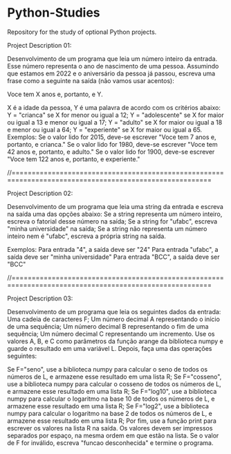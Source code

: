 # Python-Studies
Repository for the study of optional Python projects.

Project Description 01:

Desenvolvimento de um programa que leia um número inteiro da entrada. Esse número representa o ano de nascimento de uma pessoa. Assumindo que estamos em 2022 e o aniversário da pessoa já passou, escreva uma frase como a seguinte na saída (não vamos usar acentos):

Voce tem X anos e, portanto, e Y.

X é a idade da pessoa, Y é uma palavra de acordo com os critérios abaixo:
Y = "crianca" se X for menor ou igual a 12;
Y = "adolescente" se X for maior ou igual a 13 e menor ou igual a 17;
Y = "adulto" se X for maior ou igual a 18 e menor ou igual a 64;
Y = "experiente" se X for maior ou igual a 65.
Exemplos:
Se o valor lido for 2015, deve-se escrever "Voce tem 7 anos e, portanto, e crianca."
Se o valor lido for 1980, deve-se escrever "Voce tem 42 anos e, portanto, e adulto."
Se o valor lido for 1900, deve-se escrever "Voce tem 122 anos e, portanto, e experiente."

//========================================================================================================

Project Description 02:

Desenvolvimento de um programa que leia uma string da entrada e escreva na saída uma das opções abaixo:
Se a string representa um número inteiro, escreva o fatorial desse número na saída;
Se a string for "ufabc", escreva "minha universidade" na saída;
Se a string não representa um número inteiro nem é "ufabc", escreva a própria string na saída.

Exemplos:
Para entrada "4", a saída deve ser "24"
Para entrada "ufabc", a saída deve ser "minha universidade"
Para entrada "BCC", a saída deve ser "BCC"

//========================================================================================================

Project Description 03:

Desenvolvimento de um programa que leia os seguintes dados da entrada:
Uma cadeia de caracteres F;
Um número decimal A representando o início de uma sequência;
Um número decimal B representando o fim de uma sequência;
Um número decimal C representando um incremento.
Use os valores A, B, e C como parâmetros da função arange da biblioteca numpy e guarde o resultado em uma variável L. Depois, faça uma das operações seguintes:

Se F="seno", use a biblioteca numpy para calcular o seno de todos os números de L, e armazene esse resultado em uma lista R;
Se F="cosseno", use a biblioteca numpy para calcular o cosseno de todos os números de L, e armazene esse resultado em uma lista R;
Se F="log10", use a biblioteca numpy para calcular o logaritmo na base 10 de todos os números de L, e armazene esse resultado em uma lista R;
Se F="log2", use a biblioteca numpy para calcular o logaritmo na base 2 de todos os números de L, e armazene esse resultado em uma lista R;
Por fim, use a função print para escrever os valores na lista R na saída. Os valores devem ser impressos separados por espaço, na mesma ordem em que estão na lista. Se o valor de F for inválido, escreva "funcao desconhecida" e termine o programa.
